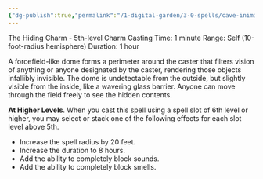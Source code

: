 ```yaml
---
{"dg-publish":true,"permalink":"/1-digital-garden/3-0-spells/cave-inimicum/"}
---
```


The Hiding Charm - 5th-level Charm 
Casting Time: 1 minute 
Range: Self (10-foot-radius hemisphere) 
Duration: 1 hour 

A forcefield-like dome forms a perimeter around the caster that filters vision of anything or anyone designated by the caster, rendering those objects infallibly invisible. The dome is undetectable from the outside, but slightly visible from the inside, like a wavering glass barrier. Anyone can move through the field freely to see the hidden contents. 

**At Higher Levels**. When you cast this spell using a spell slot of 6th level or higher, you may select or stack one of the following effects for each slot level above 5th. 
- Increase the spell radius by 20 feet. 
- Increase the duration to 8 hours. 
- Add the ability to completely block sounds. 
- Add the ability to completely block smells.